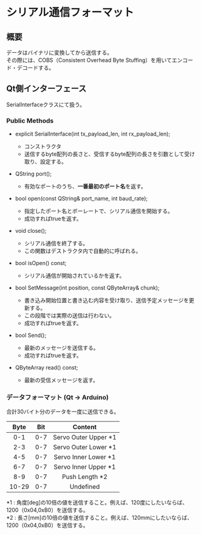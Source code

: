 # シリアル通信フォーマット

## 概要

データはバイナリに変換してから送信する。  
その際には、COBS（Consistent Overhead Byte Stuffing）を用いてエンコード・デコードする。

## Qt側インターフェース

SerialInterfaceクラスにて扱う。

### Public Methods

- explicit SerialInterface(int tx_payload_len, int rx_payload_len);
  - コンストラクタ
  - 送信するbyte配列の長さと、受信するbyte配列の長さを引数として受け取り、設定する。

- QString port();
  - 有効なポートのうち、**一番最初のポート名**を返す。

- bool open(const QString& port_name, int baud_rate);
  - 指定したポート名とボーレートで、シリアル通信を開始する。
  - 成功すればtrueを返す。

- void close();
  - シリアル通信を終了する。
  - この関数はデストラクタ内で自動的に呼ばれる。

- bool isOpen() const;
  - シリアル通信が開始されているかを返す。

- bool SetMessage(int position, const QByteArray& chunk);
  - 書き込み開始位置と書き込む内容を受け取り、送信予定メッセージを更新する。
  - この段階では実際の送信は行わない。
  - 成功すればtrueを返す。

- bool Send();
  - 最新のメッセージを送信する。
  - 成功すればtrueを返す。

- QByteArray read() const;
  - 最新の受信メッセージを返す。

### データフォーマット (Qt -> Arduino)

合計30バイト分のデータを一度に送信できる。  

| Byte  | Bit |          Content          |
|:-----:|:---:|:-------------------------:|
|  0-1  | 0-7 |    Servo Outer Upper *1   |
|  2-3  | 0-7 |    Servo Outer Lower *1   |
|  4-5  | 0-7 |    Servo Inner Lower *1   |
|  6-7  | 0-7 |    Servo Inner Upper *1   |
|  8-9  | 0-7 |       Push Length *2      |
| 10-29 | 0-7 |         Undefined         |

*1 : 角度[deg]の10倍の値を送信すること。例えば、120度にしたいならば、1200（0x04,0xB0）を送信する。  
*2 : 長さ[mm]の10倍の値を送信すること。例えば、120mmにしたいならば、1200（0x04,0xB0）を送信する。
